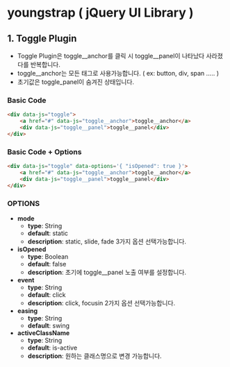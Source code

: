 # youngstrap ( jQuery UI Library )

## 1. Toggle Plugin

* Toggle Plugin은 toggle__anchor를 클릭 시 toggle__panel이 나타났다 사라졌다를 반복합니다.
* toggle__anchor는 모든 태그로 사용가능합니다. ( ex: button, div, span ..... )
* 초기값은 toggle_panel이 숨겨진 상태입니다.

### Basic Code

``` html
<div data-js="toggle">
    <a href="#" data-js="toggle__anchor">toggle__anchor</a>
    <div data-js="toggle__panel">toggle__panel</div>
</div>
```

### Basic Code + Options

``` html
<div data-js="toggle" data-options='{ "isOpened": true }'>
    <a href="#" data-js="toggle__anchor">toggle__anchor</a>
    <div data-js="toggle__panel">toggle__panel</div>
</div>
```

### OPTIONS

* **mode**
    * **type**: String
    * **default**: static
    * **description**: static, slide, fade 3가지 옵션 선택가능합니다.
* **isOpened**
    * **type**: Boolean
    * **default**: false
    * **description**: 초기에 toggle__panel 노출 여부를 설정합니다.
* **event**
    * **type**: String
    * **default**: click
    * **description**: click, focusin 2가지 옵션 선택가능합니다.
* **easing**
    * **type**: String
    * **default**: swing
* **activeClassName**
    * **type**: String
    * **default**: is-active
    * **description**: 원하는 클래스명으로 변경 가능합니다.